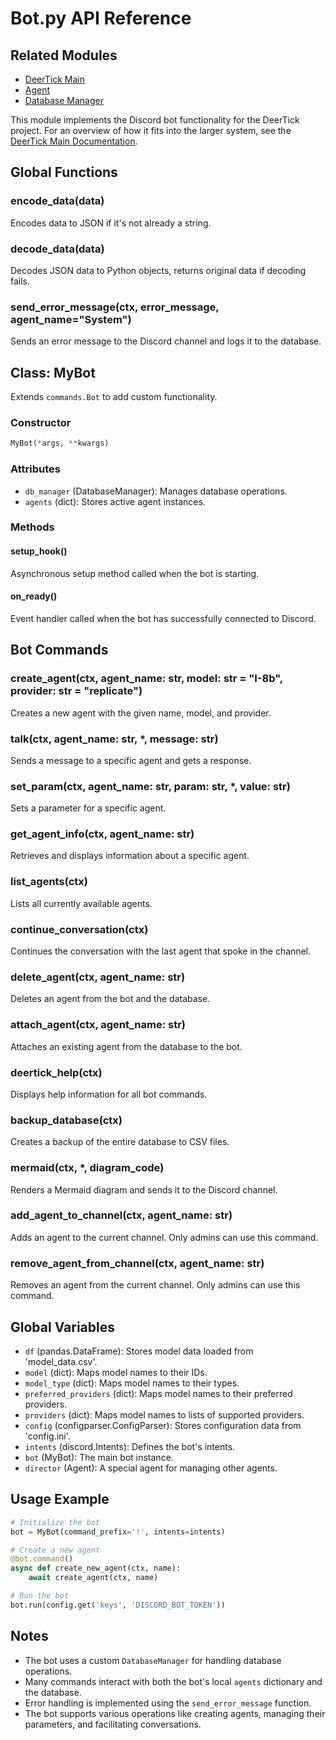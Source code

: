 # Bot.py API Reference

## Related Modules
- [DeerTick Main](deertick_doc.md)
- [Agent](agent_doc.md)
- [Database Manager](db_doc.md)

This module implements the Discord bot functionality for the DeerTick project. For an overview of how it fits into the larger system, see the [DeerTick Main Documentation](deertick_doc.md).

## Global Functions

### encode_data(data)
Encodes data to JSON if it's not already a string.

### decode_data(data)
Decodes JSON data to Python objects, returns original data if decoding fails.

### send_error_message(ctx, error_message, agent_name="System")
Sends an error message to the Discord channel and logs it to the database.

## Class: MyBot

Extends `commands.Bot` to add custom functionality.

### Constructor

```python
MyBot(*args, **kwargs)
````

### Attributes

- `db_manager` (DatabaseManager): Manages database operations.
- `agents` (dict): Stores active agent instances.

### Methods

#### setup_hook()
Asynchronous setup method called when the bot is starting.

#### on_ready()
Event handler called when the bot has successfully connected to Discord.

## Bot Commands

### create_agent(ctx, agent_name: str, model: str = "I-8b", provider: str = "replicate")
Creates a new agent with the given name, model, and provider.

### talk(ctx, agent_name: str, *, message: str)
Sends a message to a specific agent and gets a response.

### set_param(ctx, agent_name: str, param: str, *, value: str)
Sets a parameter for a specific agent.

### get_agent_info(ctx, agent_name: str)
Retrieves and displays information about a specific agent.

### list_agents(ctx)
Lists all currently available agents.

### continue_conversation(ctx)
Continues the conversation with the last agent that spoke in the channel.

### delete_agent(ctx, agent_name: str)
Deletes an agent from the bot and the database.

### attach_agent(ctx, agent_name: str)
Attaches an existing agent from the database to the bot.

### deertick_help(ctx)
Displays help information for all bot commands.

### backup_database(ctx)
Creates a backup of the entire database to CSV files.

### mermaid(ctx, *, diagram_code)
Renders a Mermaid diagram and sends it to the Discord channel.

### add_agent_to_channel(ctx, agent_name: str)
Adds an agent to the current channel. Only admins can use this command.

### remove_agent_from_channel(ctx, agent_name: str)
Removes an agent from the current channel. Only admins can use this command.

## Global Variables

- `df` (pandas.DataFrame): Stores model data loaded from 'model_data.csv'.
- `model` (dict): Maps model names to their IDs.
- `model_type` (dict): Maps model names to their types.
- `preferred_providers` (dict): Maps model names to their preferred providers.
- `providers` (dict): Maps model names to lists of supported providers.
- `config` (configparser.ConfigParser): Stores configuration data from 'config.ini'.
- `intents` (discord.Intents): Defines the bot's intents.
- `bot` (MyBot): The main bot instance.
- `director` (Agent): A special agent for managing other agents.

## Usage Example

````python
# Initialize the bot
bot = MyBot(command_prefix='!', intents=intents)

# Create a new agent
@bot.command()
async def create_new_agent(ctx, name):
    await create_agent(ctx, name)

# Run the bot
bot.run(config.get('keys', 'DISCORD_BOT_TOKEN'))
````


## Notes

- The bot uses a custom `DatabaseManager` for handling database operations.
- Many commands interact with both the bot's local `agents` dictionary and the database.
- Error handling is implemented using the `send_error_message` function.
- The bot supports various operations like creating agents, managing their parameters, and facilitating conversations.